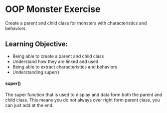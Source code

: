# OOP Monster Exercise

Create a parent and child class for monsters with characteristics and behaviors.

## Learning Objective:
- Being able to create a parent and child class
- Understand how they are linked and used
- Being able to extract characteristics and behaviors
- Understanding super()

#### super()
The super function that is used to display and data form both the parent and child class.
This means you do not always over right form parent class, you can just add at the end.



